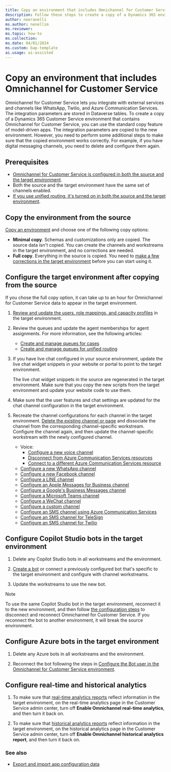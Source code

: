```yaml
---
title: Copy an environment that includes Omnichannel for Customer Service
description: Follow these steps to create a copy of a Dynamics 365 environment that includes Omnichannel for Customer Service and its integrations.
author: neeranelli
ms.author: nenellim
ms.reviewer: 
ms.topic: how-to
ms.collection: 
ms.date: 04/01/2024
ms.custom: bap-template
ai.usage: ai-assisted
---
```


# Copy an environment that includes Omnichannel for Customer Service

Omnichannel for Customer Service lets you integrate with external services and channels like WhatsApp, Twilio, and Azure Communication Services. The integration parameters are stored in Dataverse tables. To create a copy of a Dynamics 365 Customer Service environment that contains Omnichannel for Customer Service, you can use the standard copy feature of model-driven apps. The integration parameters are copied to the new environment. However, you need to perform some additional steps to make sure that the copied environment works correctly. For example, if you have digital messaging channels, you need to delete and configure them again.

## Prerequisites

- [Omnichannel for Customer Service is configured in both the source and the target environment](omnichannel-provision-license.md).
- Both the source and the target environment have the same set of channels enabled.
- [If you use unified routing, it's turned on in both the source and the target environment](../administer/provision-unified-routing.md).

## Copy the environment from the source

[Copy an environment](/power-platform/admin/copy-environment) and choose one of the following copy options:

- **Minimal copy**. Schemas and customizations only are copied. The source data isn't copied. You can create the channels and workstreams in the target environment, and no corrections are needed.
- **Full copy**. Everything in the source is copied. You need to [make a few corrections in the target environment](#configure-the-target-environment-after-copying-from-the-source) before you can start using it.

## Configure the target environment after copying from the source

If you chose the full copy option, it can take up to an hour for Omnichannel for Customer Service data to appear in the target environment.

1. [Review and update the users, role mappings, and capacity profiles](../administer/users-user-profiles.md) in the target environment.

1. Review the queues and update the agent memberships for agent assignments. For more information, see the following articles:

    - [Create and manage queues for cases](../administer/set-up-queues-manage-activities-cases.md)
    - [Create and manage queues for unified routing](../administer/queues-omnichannel.md)

1. If you have live chat configured in your source environment, update the live chat widget snippets in your website or portal to point to the target environment.

    The live chat widget snippets in the source are regenerated in the target environment. Make sure that you copy the new scripts from the target environment and update your website code to use them.

1. Make sure that the user features and chat settings are updated for the chat channel configuration in the target environment.

1. Recreate the channel configurations for each channel in the target environment. [Delete the existing channel or page](../administer/delete-channel.md) and dissociate the channel from the corresponding channel-specific workstream. Configure the channel again, and then update the channel-specific workstream with the newly configured channel.

    - Voice:
      - [Configure a new voice channel](../administer/voice-channel-inbound-calling.md)
      - [Disconnect from Azure Communication Services resources](../administer/voice-channel-disconnect-from-acs.md)
      - [Connect to a different Azure Communication Services resource](../administer/voice-channel-acs-resource.md)
    - [Configure a new WhatsApp channel](../administer/configure-whatsapp-channel.md)
    - [Configure a new Facebook channel](../administer/configure-facebook-channel.md)
    - [Configure a LINE channel](../administer/configure-line-channel.md)
    - [Configure an Apple Messages for Business channel](../administer/configure-apple-messages-for-business-channel.md)
    - [Configure a Google's Business Messages channel](../administer/configure-google-business-messages-channel.md)
    - [Configure a Microsoft Teams channel](../administer/configure-microsoft-teams.md)
    - [Configure a WeChat channel](../administer/configure-wechat-channel.md)
    - [Configure a custom channel](../develop/bring-your-own-channel.md)
    - [Configure an SMS channel using Azure Communication Services](../administer/configure-sms-channel-acs.md)
    - [Configure an SMS channel for TeleSign](../administer/configure-sms-channel.md)
    - [Configure an SMS channel for Twilio](../administer/configure-sms-channel-twilio.md)

## Configure Copilot Studio bots in the target environment

1. Delete any Copilot Studio bots in all workstreams and the environment.

1. [Create a bot](../administer/manage-your-bots.md#add-a-bot) or connect a previously configured bot that's specific to the target environment and configure with channel workstreams.

1. Update the workstreams to use the new bot.

> [!NOTE]
> To use the same Copilot Studio bot in the target environment, reconnect it to the new environment, and then follow [the configuration steps](/microsoft-copilot-studio/configuration-hand-off-omnichannel?tabs=webApp#manage-your-copilots-omnichannel-capabilities) to disconnect and reconnect Omnichannel for Customer Service. If you reconnect the bot to another environment, it will break the source environment.

## Configure Azure bots in the target environment

1. Delete any Azure bots in all workstreams and the environment.

1. Reconnect the bot following the steps in [Configure the Bot user in the Omnichannel for Customer Service environment](../administer/configure-bot-azure.md#integrate-azure-bots-with-omnichannel-for-customer-service).

## Configure real-time and historical analytics

1. To make sure that [real-time analytics reports](../administer/enable-realtime-analytics-dashboard-administrator.md) reflect information in the target environment, on the real-time analytics page in the Customer Service admin center, turn off **Enable Omnichannel real-time analytics**, and then turn it back on.

1. To make sure that [historical analytics reports](../administer/oc-historical-analytics-reports.md) reflect information in the target environment, on the historical analytics page in the Customer Service admin center, turn off **Enable Omnichannel historical analytics report**, and then turn it back on.

### See also

- [Export and import app configuration data](export-import-omnichannel-data.md)

